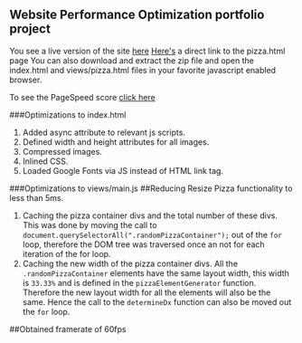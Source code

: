 ## Website Performance Optimization portfolio project

You see a live version of the site [here](http://ysfiqbl.github.io/frontend-nanodegree-mobile-portfolio/)
[Here's](http://ysfiqbl.github.io/frontend-nanodegree-mobile-portfolio/views/pizza.html) a direct link to the pizza.html page
You can also download and extract the zip file and open the index.html and views/pizza.html files in your favorite javascript enabled browser.

To see the PageSpeed score [click here](https://developers.google.com/speed/pagespeed/insights/?url=http%3A%2F%2Fysfiqbl.github.io%2Ffrontend-nanodegree-mobile-portfolio%2F)

###Optimizations to index.html
1. Added async attribute to relevant js scripts.
2. Defined width and height attributes for all images.
3. Compressed images.
4. Inlined CSS.
5. Loaded Google Fonts via JS instead of HTML link tag.

###Optimizations to views/main.js
##Reducing Resize Pizza functionality to less than 5ms.
1. Caching the pizza container divs and the total number of these divs. This was done by moving the call to `document.querySelectorAll(".randomPizzaContainer");` out of the `for` loop, therefore the DOM tree was traversed once an not for each iteration of the for loop.
2. Caching the new width of the pizza container divs. All the `.randomPizzaContainer` elements have the same layout width, this width is `33.33%` and is defined in the `pizzaElementGenerator` function. Therefore the new layout width for all the elements will also be the same. Hence the call to the `determineDx` function can also be moved out the `for` loop.

##Obtained framerate of 60fps